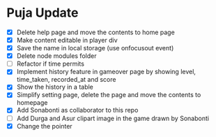 # Puja Update
- [x] Delete help page and move the contents to home page
- [x] Make content editable in player div
- [x] Save the name in local storage (use onfocusout event)
- [x] Delete node modules folder
- [ ] Refactor if time permits 
- [x] Implement history feature in gameover page by showing level, time_taken, recorded_at and score
- [x] Show the history in a table
- [x] Simplify setting page, delete the page and move the contents to homepage
- [x] Add Sonabonti as collaborator to this repo
- [ ] Add Durga and Asur clipart image in the game drawn by Sonabonti 
- [x] Change the pointer